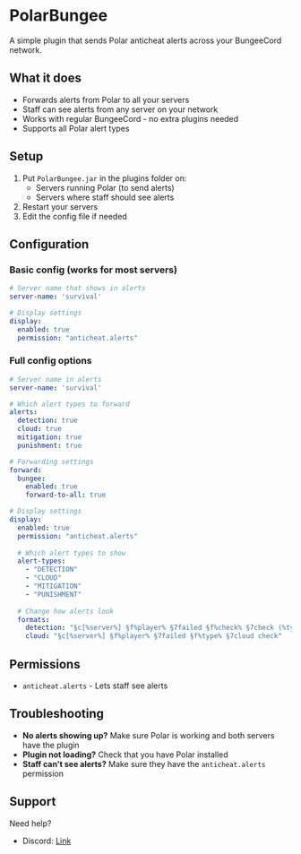 # PolarBungee

A simple plugin that sends Polar anticheat alerts across your BungeeCord network.

## What it does

- Forwards alerts from Polar to all your servers
- Staff can see alerts from any server on your network
- Works with regular BungeeCord - no extra plugins needed
- Supports all Polar alert types

## Setup

1. Put `PolarBungee.jar` in the plugins folder on:
   - Servers running Polar (to send alerts)
   - Servers where staff should see alerts
2. Restart your servers
3. Edit the config file if needed

## Configuration

### Basic config (works for most servers)

```yaml
# Server name that shows in alerts
server-name: 'survival'

# Display settings
display:
  enabled: true
  permission: "anticheat.alerts"
```

### Full config options

```yaml
# Server name in alerts
server-name: 'survival'

# Which alert types to forward
alerts:
  detection: true
  cloud: true
  mitigation: true
  punishment: true

# Forwarding settings
forward:
  bungee:
    enabled: true
    forward-to-all: true

# Display settings
display:
  enabled: true
  permission: "anticheat.alerts"
  
  # Which alert types to show
  alert-types:
    - "DETECTION"
    - "CLOUD"
    - "MITIGATION"
    - "PUNISHMENT"
  
  # Change how alerts look
  formats:
    detection: "§c[%server%] §f%player% §7failed §f%check% §7check (%type%) §8[§f%vl%§8]"
    cloud: "§c[%server%] §f%player% §7failed §f%type% §7cloud check"
```

## Permissions

- `anticheat.alerts` - Lets staff see alerts

## Troubleshooting

- **No alerts showing up?** Make sure Polar is working and both servers have the plugin
- **Plugin not loading?** Check that you have Polar installed
- **Staff can't see alerts?** Make sure they have the `anticheat.alerts` permission

## Support

Need help?
- Discord: [Link](https://polar.top/discord)
